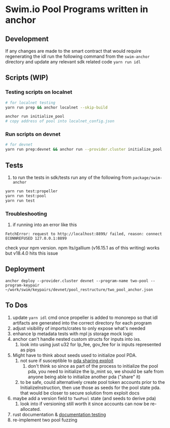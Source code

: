 # Swim.io Pool Programs written in anchor

## Development

If any changes are made to the smart contract that would require regenerating the idl
run the following command from the `swim-anchor` directory and update any relevant sdk related code
`yarn run idl`



## Scripts (WIP)
### Testing scripts on localnet
```sh
# for localnet testing
yarn run prep && anchor localnet --skip-build

anchor run initialize_pool
# copy address of pool into localnet_config.json
```

### Run scripts on devnet

```sh
# for devnet
yarn run prep:devnet && anchor run --provider.cluster initialize_pool
```



## Tests

1. to run the tests in sdk/tests run any of the following from `package/swim-anchor`

```sh
yarn run test:propeller
yarn run test:pool
yarn run test
```

### Troubleshooting

1. if running into an error like this

```
FetchError: request to http://localhost:8899/ failed, reason: connect ECONNREFUSED 127.0.0.1:8899
```

check your npm version. npm lts/gallium (v16.15.1 as of this writing) works but v18.4.0 hits this issue

## Deployment

`anchor deploy --provider.cluster devnet --program-name two-pool --program-keypair ~/work/swim/keypairs/devnet/pool_restructure/two_pool_anchor.json`

## To Dos

1. update `yarn idl` cmd once propeller is added to monorepo so that idl artifacts are generated
   into the correct directory for each program
2. adjust visibility of imports/crates to only expose what's needed
3. enhance lp metadata tests with mpl js storage mock logic
4. anchor can't handle nested custom structs for inputs into ixs.
    1. look into using just u32 for lp_fee, gov_fee for ix inputs represented as pips
5. Might have to think about seeds used to initialize pool PDA.
    1. not sure if susceptible to [pda sharing exploit](https://github.com/coral-xyz/anchor/pull/2041/files#diff-f48ff5c23fd7492bb7255324f1160735f7b0771fde6e1782a198c81d44363c34)
        1. don't think so since as part of the process to initialize the pool pda, you need to initialize the lp_mint
           so, we should be safe from anyone being able to initialize another pda ("share" it)
    2. to be safe, could alternatively create pool token accounts prior to the InitializeInstruction,
       then use those as seeds for the pool state pda. that would be closer to secure solution from exploit docs
6. maybe add a version field to `TwoPool` state (and seeds to derive pda)
    1. look into if versioning still worth it since accounts can now be re-allocated.
7. rust documentation & [documentation testing](https://doc.rust-lang.org/rust-by-example/testing/doc_testing.html)
8. re-implement two pool fuzzing
